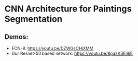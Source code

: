 # CNN Architecture for Paintings Segmentation

## Demos:
- FCN-8: https://youtu.be/0ZWGsCHiXMM
- Our Resnet-50 based network: https://youtu.be/8pazK3El8jE
